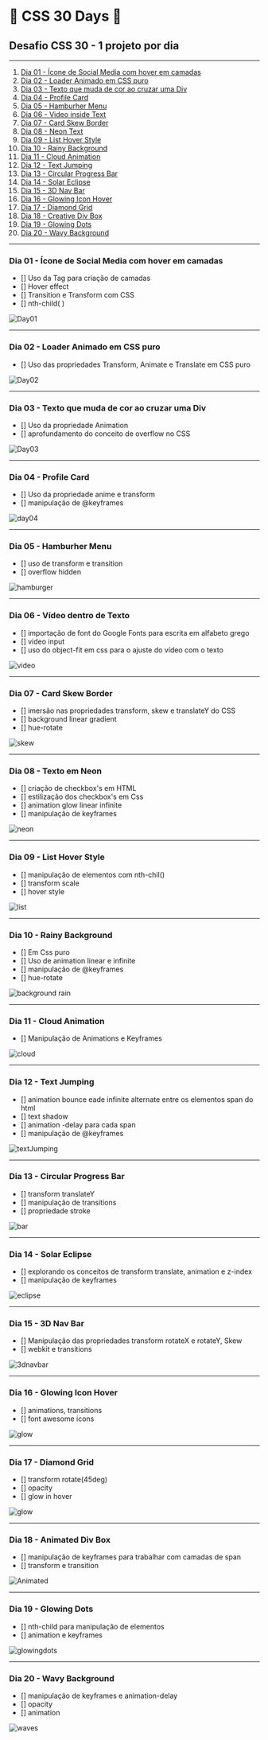 # 🚀 CSS 30 Days 🚀
## Desafio CSS 30 - 1 projeto por dia

---

1. [Dia 01 - Ícone de Social Media com hover em camadas]()
2. [Dia 02 - Loader Animado em CSS puro]()
3. [Dia 03 - Texto que muda de cor ao cruzar uma Div]()
4. [Dia 04 - Profile Card]()
5. [Dia 05 - Hamburher Menu]()
6. [Dia 06 - Video inside Text]()
7. [Dia 07 - Card Skew Border]()
8. [Dia 08 - Neon Text]()
9. [Dia 09 - List Hover Style]()
10. [Dia 10 - Rainy Background]()
11. [Dia 11 - Cloud Animation]()
12. [Dia 12 - Text Jumping]()
13. [Dia 13 - Circular Progress Bar]()
14. [Dia 14 - Solar Eclipse]()
15. [Dia 15 - 3D Nav Bar]()
16. [Dia 16 - Glowing Icon Hover]()
17. [Dia 17 - Diamond Grid]()
18. [Dia 18 - Creative Div Box]()
19. [Dia 19 - Glowing Dots]()
20. [Dia 20 - Wavy Background]()

---

### Dia 01 - Ícone de Social Media com hover em camadas

- [] Uso da Tag <span> para criação de camadas
- [] Hover effect
- [] Transition e Transform com CSS
- [] nth-child( )


 ![Day01]()

---

### Dia 02 - Loader Animado em CSS puro

- [] Uso das propriedades Transform, Animate e Translate em CSS puro


 ![Day02]()

---

### Dia 03 - Texto que muda de cor ao cruzar uma Div

- [] Uso da propriedade Animation
- [] aprofundamento do conceito de overflow no CSS


![Day03]()

---

### Dia 04 - Profile Card

- [] Uso da propriedade anime e transform
- [] manipulação de @keyframes


![day04]()

---

### Dia 05 - Hamburher Menu

- [] uso de transform e transition
- [] overflow hidden  


![hamburger]()

---

### Dia 06 - Vídeo dentro de Texto

- [] importação de font do Google Fonts para escrita em alfabeto grego
- [] video input
- [] uso do object-fit em css para o ajuste do vídeo com o texto


![video]()

---

### Dia 07 - Card Skew Border

- [] imersão nas propriedades transform, skew e translateY do CSS
- [] background linear gradient
- [] hue-rotate


![skew]()

---

### Dia 08 - Texto em Neon

- [] criação de checkbox's em HTML
- [] estilização dos checkbox's em Css
- [] animation glow linear infinite
- [] manipulação de keyframes


![neon]()

---

### Dia 09 - List Hover Style

- [] manipulação de elementos com nth-chil()
- [] transform scale
- [] hover style

![list]()

---

### Dia 10 - Rainy Background

- [] Em Css puro
- [] Uso de animation linear e infinite
- [] manipulação de @keyframes
- [] hue-rotate

![background rain]()

---

### Dia 11 - Cloud Animation

- [] Manipulação de Animations e Keyframes

![cloud]()

---

### Dia 12 - Text Jumping

- [] animation bounce eade infinite alternate entre os elementos span do html
- [] text shadow
- [] animation -delay para cada span
- [] manipulação de @keyframes

![textJumping]()

---

### Dia 13 - Circular Progress Bar

- [] transform translateY
- [] manipulação de transitions
- [] propriedade stroke

![bar]()

---

### Dia 14 - Solar Eclipse

- [] explorando os conceitos de transform translate, animation e z-index
- [] manipulação de keyframes

![eclipse]()

---

### Dia 15 - 3D Nav Bar

- [] Manipulação das propriedades transform rotateX e rotateY, Skew
- [] webkit e transitions

![3dnavbar]()

---

### Dia 16 - Glowing Icon Hover

- [] animations, transitions
- [] font awesome icons

![glow]()

---

### Dia 17 - Diamond Grid

- [] transform rotate(45deg)
- [] opacity
- [] glow in hover

![glow]()

---

### Dia 18 - Animated Div Box

- [] manipulação de keyframes para trabalhar com camadas de span
- [] transform e transition

![Animated]()

---

### Dia 19 - Glowing Dots

- [] nth-child para manipulação de elementos
- [] animation e keyframes

![glowingdots]()

---

### Dia 20 - Wavy Background

- [] manipulação de keyframes e animation-delay
- [] opacity
- [] animation

![waves]()
